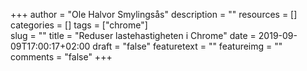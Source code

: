 +++
author = "Ole Halvor Smylingsås"
description = ""
resources = []
categories = []
tags = ["chrome"]     
slug = ""
title = "Reduser lastehastigheten i Chrome"
date = 2019-09-09T17:00:17+02:00
draft = "false"
featuretext = ""
featureimg = ""
comments = "false"
+++
<!--more-->